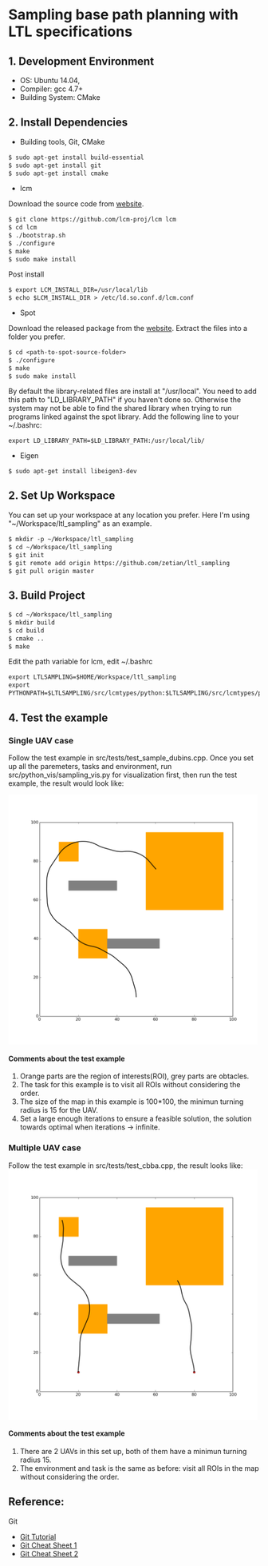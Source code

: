 # Sampling base path planning with LTL specifications

## 1. Development Environment

* OS: Ubuntu 14.04,
* Compiler: gcc 4.7+
* Building System: CMake

## 2. Install Dependencies

* Building tools, Git, CMake
```
$ sudo apt-get install build-essential
$ sudo apt-get install git
$ sudo apt-get install cmake
```

* lcm

Download the source code from [website](https://github.com/lcm-proj/lcm).

```
$ git clone https://github.com/lcm-proj/lcm lcm
$ cd lcm
$ ./bootstrap.sh
$ ./configure
$ make
$ sudo make install
```

Post install

```
$ export LCM_INSTALL_DIR=/usr/local/lib
$ echo $LCM_INSTALL_DIR > /etc/ld.so.conf.d/lcm.conf
```


* Spot

Download the released package from the [website](https://spot.lrde.epita.fr/install.html). Extract the files into a folder you prefer.

```
$ cd <path-to-spot-source-folder>
$ ./configure
$ make
$ sudo make install
```

By default the library-related files are install at "/usr/local". You need to add this path to "LD_LIBRARY_PATH" if you haven't done so. Otherwise the system may not be able to find the shared library when trying to run programs linked against the spot library. Add the following line to your ~/.bashrc:

```
export LD_LIBRARY_PATH=$LD_LIBRARY_PATH:/usr/local/lib/
```

* Eigen

```
$ sudo apt-get install libeigen3-dev
```

## 2. Set Up Workspace
You can set up your workspace at any location you prefer. Here I'm using "~/Workspace/ltl_sampling" as an example.
```
$ mkdir -p ~/Workspace/ltl_sampling
$ cd ~/Workspace/ltl_sampling
$ git init
$ git remote add origin https://github.com/zetian/ltl_sampling
$ git pull origin master
```

## 3. Build Project

```
$ cd ~/Workspace/ltl_sampling
$ mkdir build
$ cd build
$ cmake ..
$ make
```

Edit the path variable for lcm, edit ~/.bashrc
```
export LTLSAMPLING=$HOME/Workspace/ltl_sampling
export PYTHONPATH=$LTLSAMPLING/src/lcmtypes/python:$LTLSAMPLING/src/lcmtypes/python/sampling:$PYTHONPATH

```

## 4. Test the example
### Single UAV case

Follow the test example in src/tests/test_sample_dubins.cpp. 
Once you set up all the paremeters, tasks and environment, run src/python_vis/sampling_vis.py for visualization first, then run the test example, the result would look like:

<img src="/data/test_example.png" align="middle" height="500" >

#### Comments about the test example
1. Orange parts are the region of interests(ROI), grey parts are obtacles.
2. The task for this example is to visit all ROIs without considering the order.
3. The size of the map in this example is 100*100, the minimun turning radius is 15 for the UAV.
4. Set a large enough iterations to ensure a feasible solution, the solution towards optimal when iterations -> infinite.

### Multiple UAV case

Follow the test example in src/tests/test_cbba.cpp, the result looks like:
<img src="/data/cbba.png" align="middle" height="500" >

#### Comments about the test example
1. There are 2 UAVs in this set up, both of them have a minimun turning radius 15.
2. The environment and task is the same as before: visit all ROIs in the map without considering the order.

## Reference:
Git

* [Git Tutorial](http://cleanercode.com/introduction-to-git-talk/introduction-to-git.pdf)
* [Git Cheat Sheet 1](https://www.atlassian.com/dms/wac/images/landing/git/atlassian_git_cheatsheet.pdf)
* [Git Cheat Sheet 2](https://training.github.com/kit/downloads/github-git-cheat-sheet.pdf)
